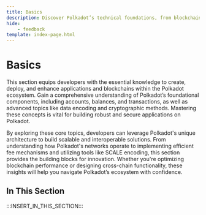 ```yaml
---
title: Basics
description: Discover Polkadot’s technical foundations, from blockchain basics and cryptography to network features like interoperability and randomness.
hide: 
    - feedback
template: index-page.html
---
```


# Basics

This section equips developers with the essential knowledge to create, deploy, and enhance applications and blockchains within the Polkadot ecosystem. Gain a comprehensive understanding of Polkadot’s foundational components, including accounts, balances, and transactions, as well as advanced topics like data encoding and cryptographic methods. Mastering these concepts is vital for building robust and secure applications on Polkadot.

By exploring these core topics, developers can leverage Polkadot's unique architecture to build scalable and interoperable solutions. From understanding how Polkadot's networks operate to implementing efficient fee mechanisms and utilizing tools like SCALE encoding, this section provides the building blocks for innovation. Whether you're optimizing blockchain performance or designing cross-chain functionality, these insights will help you navigate Polkadot’s ecosystem with confidence.

## In This Section

:::INSERT_IN_THIS_SECTION:::
